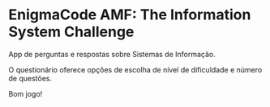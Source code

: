 # EnigmaCode AMF: The Information System Challenge

App de perguntas e respostas sobre Sistemas de Informação.

O questionário oferece opções de escolha de nível de dificuldade e número de questões.

Bom jogo!
